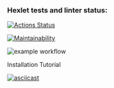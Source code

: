 ### Hexlet tests and linter status:
[![Actions Status](https://github.com/hsifananab/frontend-project-lvl1/workflows/hexlet-check/badge.svg)](https://github.com/hsifananab/frontend-project-lvl1/actions)

[![Maintainability](https://api.codeclimate.com/v1/badges/60be3b8e90c1a4754987/maintainability)](https://codeclimate.com/github/hsifananab/frontend-project-lvl1/maintainability)

![example workflow](https://github.com/hsifananab/frontend-project-lvl1/actions/workflows/superlinter.yml/badge.svg)

Installation Tutorial

[![asciicast](https://asciinema.org/a/LgaNJHIIymJDmn0bOaAnBWXxv.svg)](https://asciinema.org/a/LgaNJHIIymJDmn0bOaAnBWXxv)